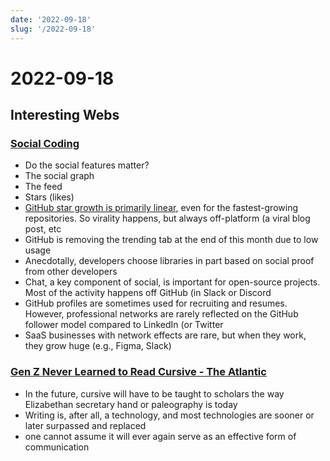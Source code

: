 ```yaml
---
date: '2022-09-18'
slug: '/2022-09-18'
---
```


# 2022-09-18

## Interesting Webs

### [Social Coding](https://matt-rickard.ghost.io/social-coding/)

- Do the social features matter?
- The social graph
- The feed
- Stars (likes)
- [GitHub star growth is primarily linear](https://matt-rickard.com/linear-github-star-growth), even for the fastest-growing repositories. So virality happens, but always off-platform (a viral blog post, etc
- GitHub is removing the trending tab at the end of this month due to low usage
- Anecdotally, developers choose libraries in part based on social proof from other developers
- Chat, a key component of social, is important for open-source projects. Most of the activity happens off GitHub (in Slack or Discord
- GitHub profiles are sometimes used for recruiting and resumes. However, professional networks are rarely reflected on the GitHub follower model compared to LinkedIn (or Twitter
- SaaS businesses with network effects are rare, but when they work, they grow huge (e.g., Figma, Slack)

### [Gen Z Never Learned to Read Cursive - The Atlantic](https://www.theatlantic.com/magazine/archive/2022/10/gen-z-handwriting-teaching-cursive-history/671246/)

- In the future, cursive will have to be taught to scholars the way Elizabethan secretary hand or paleography is today
- Writing is, after all, a technology, and most technologies are sooner or later surpassed and replaced
- one cannot assume it will ever again serve as an effective form of communication
